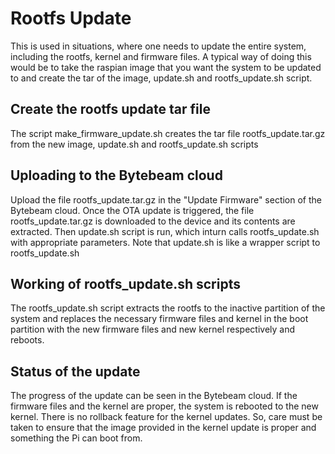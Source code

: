 # Rootfs Update

This is used in situations, where one needs to update the entire system, including the
rootfs, kernel and firmware files. A typical way of doing this would be to take the
raspian image that you want the system to be updated to and create the tar of the image,
update.sh and rootfs_update.sh script. 

## Create the rootfs update tar file
The script make_firmware_update.sh creates the tar file rootfs_update.tar.gz from the 
new image, update.sh and rootfs_update.sh scripts

## Uploading to the Bytebeam cloud
Upload the file rootfs_update.tar.gz in the "Update Firmware" section of the Bytebeam
cloud. Once the OTA update is triggered, the file rootfs_update.tar.gz is downloaded to
the device and its contents are extracted. Then update.sh script is run, which inturn
calls rootfs_update.sh with appropriate parameters. Note that update.sh is like a wrapper
script to rootfs_update.sh 

## Working of rootfs_update.sh scripts
The rootfs_update.sh script extracts the rootfs to the inactive partition of the system
and replaces the necessary firmware files and kernel in the boot partition with the new
firmware files and new kernel respectively and reboots.

## Status of the update
The progress of the update can be seen in the Bytebeam cloud. If the 
firmware files and the kernel are proper, the system is rebooted to the new kernel.
There is no rollback feature for the kernel updates. So, care must be taken to ensure
that the image provided in the kernel update is proper and something the Pi can boot from.
